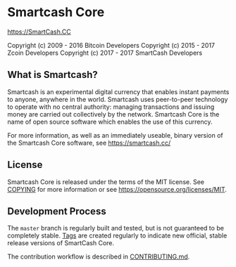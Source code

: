 Smartcash Core
=====================================

https://SmartCash.CC

 Copyright (c) 2009 - 2016 Bitcoin Developers
 Copyright (c) 2015 - 2017 Zcoin Developers
 Copyright (c) 2017 - 2017 SmartCash Developers

What is Smartcash?
----------------

Smartcash is an experimental digital currency that enables instant payments to
anyone, anywhere in the world. Smartcash uses peer-to-peer technology to operate
with no central authority: managing transactions and issuing money are carried
out collectively by the network. Smartcash Core is the name of open source
software which enables the use of this currency.

For more information, as well as an immediately useable, binary version of
the Smartcash Core software, see https://smartcash.cc/

License
-------

Smartcash Core is released under the terms of the MIT license. See [COPYING](COPYING) for more
information or see https://opensource.org/licenses/MIT.

Development Process
-------------------

The `master` branch is regularly built and tested, but is not guaranteed to be
completely stable. [Tags](https://github.com/smartcash/smartcash/tags) are created
regularly to indicate new official, stable release versions of SmartCash Core.

The contribution workflow is described in [CONTRIBUTING.md](CONTRIBUTING.md).
